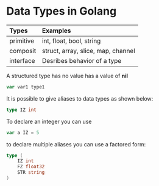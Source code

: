 # Data Types in Golang

| Types | Examples |
|:-------|:--------|
| primitive| int, float, bool, string |
| composit | struct, array, slice, map, channel
| interface | Desribes behavior of a type |

A structured type has no value has a value of **nil**
```go
var var1 type1
```

It is possible to give aliases to data types as shown below: 
```go
type IZ int
```
To declare an integer you can use
```go
var a IZ = 5
```

to declare multiple aliases you can use a factored form:
```go
type (
    IZ int
    FZ float32
    STR string
)

```
